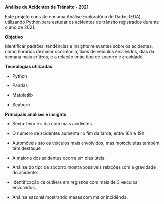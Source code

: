 **Análise de Acidentes de Trânsito  - 2021**

Este projeto consiste em uma Análise Exploratória de Dados (EDA) utilizando Python para estudar os acidentes de trânsito registrados  durante o ano de 2021.

**Objetivo**

Identificar padrões, tendências e insights relevantes sobre os acidentes, como horários de maior ocorrência, tipos de veículos envolvidos, dias da semana mais críticos, e a relação entre tipo de socorro e gravidade.

**Tecnologias utilizadas**

- Python 

- Pandas

- Matplotlib

- Seaborn

 **Principais análises e insights**

- Sexta-feira é o dia com mais acidentes.

- O número de acidentes aumenta no fim da tarde, entre 16h e 19h.

- Automóveis são os veículos mais envolvidos, mas motocicletas também têm destaque.

- A maioria dos acidentes ocorre em dias úteis.

- Análise do tipo de socorro mostra possíveis relações com a gravidade do acidente.

- Identificação de outliers em registros com mais de 3 veículos envolvidos.

- Análise sazonal mostrando meses com maior incidência.
